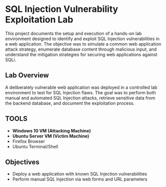 # SQL Injection Vulnerability Exploitation Lab 
This project documents the setup and execution of a hands-on lab environment designed to identify and exploit SQL Injection vulnerabilities in a web application. The objective was to simulate a common web application attack strategy, enumerate database content through malicious input, and understand the mitigation strategies for securing web applications against SQLi.
##  Lab Overview 
A deliberately vulnerable web application was deployed in a controlled lab environment to test for SQL Injection flaws. The goal was to perform both manual and automated SQL Injection attacks, retrieve sensitive data from the backend database, and document the exploitation process.

## TOOLS

- **Windows 10 VM (Attacking Machine)**
- **Ubuntu Server VM (Victim Machine)**
- Firefox Browser
- Ubuntu Terminal/Shell
 ## Objectives 
- Deploy a web application with known SQL Injection vulnerabilities 
- Perform manual SQL Injection via web forms and URL parameters
